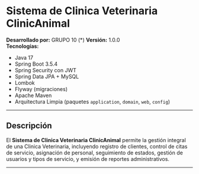 # Sistema de Clinica Veterinaria ClinicAnimal

**Desarrollado por:** GRUPO 10  (*)
**Versión:** 1.0.0  
**Tecnologías:**
- Java 17
- Spring Boot 3.5.4
- Spring Security con JWT
- Spring Data JPA + MySQL
- Lombok
- Flyway (migraciones)
- Apache Maven
- Arquitectura Limpia (paquetes `application`, `domain`, `web`, `config`)

---

##  Descripción
El **Sistema de Clinica Veterinaria ClinicAnimal** permite la gestión integral de una Clinica Veterinaria, incluyendo registro de clientes, control de citas de servicio, asignación de personal, seguimiento de estados, gestión de usuarios y tipos de servicio, y emisión de reportes administrativos.

---

